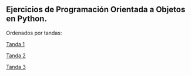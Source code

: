 ## Ejercicios de Programación Orientada a Objetos en Python.

Ordenados por tandas:

[Tanda 1](./tanda1/)

[Tanda 2](./tanda2/)

[Tanda 3](./tanda3/)
